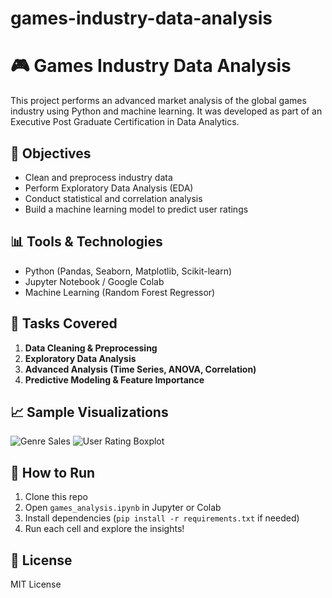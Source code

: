 # games-industry-data-analysis

# 🎮 Games Industry Data Analysis

This project performs an advanced market analysis of the global games industry using Python and machine learning. It was developed as part of an Executive Post Graduate Certification in Data Analytics.

## 📌 Objectives
- Clean and preprocess industry data
- Perform Exploratory Data Analysis (EDA)
- Conduct statistical and correlation analysis
- Build a machine learning model to predict user ratings

## 📊 Tools & Technologies
- Python (Pandas, Seaborn, Matplotlib, Scikit-learn)
- Jupyter Notebook / Google Colab
- Machine Learning (Random Forest Regressor)

## 📂 Tasks Covered
1. **Data Cleaning & Preprocessing**
2. **Exploratory Data Analysis**
3. **Advanced Analysis (Time Series, ANOVA, Correlation)**
4. **Predictive Modeling & Feature Importance**

## 📈 Sample Visualizations
![Genre Sales](images/genre_sales.png)
![User Rating Boxplot](images/user_rating_genre.png)

## 🚀 How to Run
1. Clone this repo
2. Open `games_analysis.ipynb` in Jupyter or Colab
3. Install dependencies (`pip install -r requirements.txt` if needed)
4. Run each cell and explore the insights!

## 📜 License
MIT License

